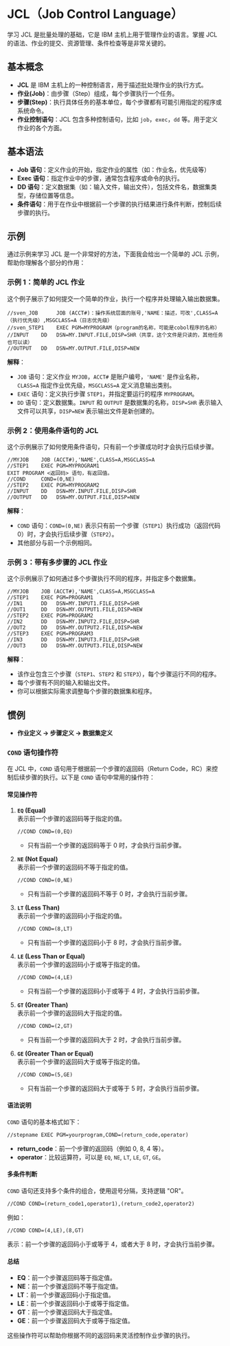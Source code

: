 # JCL（Job Control Language）

学习 JCL 是批量处理的基础，它是 IBM 主机上用于管理作业的语言。掌握 JCL 的语法、作业的提交、资源管理、条件检查等是非常关键的。

## 基本概念

- **JCL** 是 IBM 主机上的一种控制语言，用于描述批处理作业的执行方式。
- **作业(Job)**：由步骤（Step）组成，每个步骤执行一个任务。
- **步骤(Step)**：执行具体任务的基本单位，每个步骤都有可能引用指定的程序或系统命令。
- **作业控制语句**：JCL 包含多种控制语句，比如 `job`，`exec`，`dd` 等。用于定义作业的各个方面。

## 基本语法

- **Job 语句**：定义作业的开始，指定作业的属性（如：作业名，优先级等）
- **Exec 语句**：指定作业中的步骤，通常包含程序或命令的执行。
- **DD 语句**：定义数据集（如：输入文件，输出文件），包括文件名，数据集类型，存储位置等信息。
- **条件语句**：用于在作业中根据前一个步骤的执行结果进行条件判断，控制后续步骤的执行。

## 示例

通过示例来学习 JCL 是一个非常好的方法，下面我会给出一个简单的 JCL 示例，帮助你理解各个部分的作用：

### 示例 1：简单的 JCL 作业

这个例子展示了如何提交一个简单的作业，执行一个程序并处理输入输出数据集。

```jcl
//sven_JOB      JOB (ACCT#)：操作系统层面的账号,'NAME：描述，可改',CLASS=A（执行优先级）,MSGCLASS=A（日志优先级）
//sven_STEP1    EXEC PGM=MYPROGRAM（program的名称，可能是cobol程序的名称）
//INPUT    DD   DSN=MY.INPUT.FILE,DISP=SHR（共享，这个文件是只读的，其他任务也可以读）
//OUTPUT   DD   DSN=MY.OUTPUT.FILE,DISP=NEW
```

**解释**：

- `JOB` 语句：定义作业 `MYJOB`，`ACCT#` 是账户编号，`'NAME'` 是作业名称，`CLASS=A` 指定作业优先级，`MSGCLASS=A` 定义消息输出类别。
- `EXEC` 语句：定义执行步骤 `STEP1`，并指定要运行的程序 `MYPROGRAM`。
- `DD` 语句：定义数据集。`INPUT` 和 `OUTPUT` 是数据集的名称，`DISP=SHR` 表示输入文件可以共享，`DISP=NEW` 表示输出文件是新创建的。

### 示例 2：使用条件语句的 JCL

这个示例展示了如何使用条件语句，只有前一个步骤成功时才会执行后续步骤。

```jcl
//MYJOB    JOB (ACCT#),'NAME',CLASS=A,MSGCLASS=A
//STEP1    EXEC PGM=MYPROGRAM1
EXIT PROGRAM <返回码> 语句，有返回值。
//COND     COND=(0,NE)
//STEP2    EXEC PGM=MYPROGRAM2    
//INPUT    DD   DSN=MY.INPUT.FILE,DISP=SHR
//OUTPUT   DD   DSN=MY.OUTPUT.FILE,DISP=NEW
```

**解释**：

- `COND` 语句：`COND=(0,NE)` 表示只有前一个步骤（`STEP1`）执行成功（返回代码 0）时，才会执行后续步骤（`STEP2`）。
- 其他部分与前一个示例相同。

### 示例 3：带有多步骤的 JCL 作业

这个示例展示了如何通过多个步骤执行不同的程序，并指定多个数据集。

```jcl
//MYJOB    JOB (ACCT#),'NAME',CLASS=A,MSGCLASS=A
//STEP1    EXEC PGM=PROGRAM1
//IN1      DD   DSN=MY.INPUT1.FILE,DISP=SHR
//OUT1     DD   DSN=MY.OUTPUT1.FILE,DISP=NEW
//STEP2    EXEC PGM=PROGRAM2
//IN2      DD   DSN=MY.INPUT2.FILE,DISP=SHR
//OUT2     DD   DSN=MY.OUTPUT2.FILE,DISP=NEW
//STEP3    EXEC PGM=PROGRAM3
//IN3      DD   DSN=MY.INPUT3.FILE,DISP=SHR
//OUT3     DD   DSN=MY.OUTPUT3.FILE,DISP=NEW
```

**解释**：

- 该作业包含三个步骤（`STEP1`、`STEP2` 和 `STEP3`），每个步骤运行不同的程序。
- 每个步骤有不同的输入和输出文件。
- 你可以根据实际需求调整每个步骤的数据集和程序。

## 惯例

- **作业定义 → 步骤定义 → 数据集定义**


### `COND` 语句操作符

在 JCL 中，`COND` 语句用于根据前一个步骤的返回码（Return Code，RC）来控制后续步骤的执行。以下是 `COND` 语句中常用的操作符：

#### 常见操作符

1. **`EQ` (Equal)**  
   表示前一个步骤的返回码等于指定的值。

   ```jcl
   //COND COND=(0,EQ)
   ```
   - 只有当前一个步骤的返回码等于 0 时，才会执行当前步骤。

2. **`NE` (Not Equal)**  
   表示前一个步骤的返回码不等于指定的值。

   ```jcl
   //COND COND=(0,NE)
   ```
   - 只有当前一个步骤的返回码不等于 0 时，才会执行当前步骤。

3. **`LT` (Less Than)**  
   表示前一个步骤的返回码小于指定的值。

   ```jcl
   //COND COND=(8,LT)
   ```
   - 只有当前一个步骤的返回码小于 8 时，才会执行当前步骤。

4. **`LE` (Less Than or Equal)**  
   表示前一个步骤的返回码小于或等于指定的值。

   ```jcl
   //COND COND=(4,LE)
   ```
   - 只有当前一个步骤的返回码小于或等于 4 时，才会执行当前步骤。

5. **`GT` (Greater Than)**  
   表示前一个步骤的返回码大于指定的值。

   ```jcl
   //COND COND=(2,GT)
   ```
   - 只有当前一个步骤的返回码大于 2 时，才会执行当前步骤。

6. **`GE` (Greater Than or Equal)**  
   表示前一个步骤的返回码大于或等于指定的值。

   ```jcl
   //COND COND=(5,GE)
   ```
   - 只有当前一个步骤的返回码大于或等于 5 时，才会执行当前步骤。

#### 语法说明

`COND` 语句的基本格式如下：

```jcl
//stepname EXEC PGM=yourprogram,COND=(return_code,operator)
```

- **return_code**：前一个步骤的返回码（例如 0, 8, 4 等）。
- **operator**：比较运算符，可以是 `EQ`, `NE`, `LT`, `LE`, `GT`, `GE`。

#### 多条件判断

`COND` 语句还支持多个条件的组合，使用逗号分隔，支持逻辑 "OR"。

```jcl
//COND COND=(return_code1,operator1),(return_code2,operator2)
```

例如：

```jcl
//COND COND=(4,LE),(8,GT)
```

表示：前一个步骤的返回码小于或等于 4，或者大于 8 时，才会执行当前步骤。

#### 总结

- **EQ**：前一个步骤返回码等于指定值。
- **NE**：前一个步骤返回码不等于指定值。
- **LT**：前一个步骤返回码小于指定值。
- **LE**：前一个步骤返回码小于或等于指定值。
- **GT**：前一个步骤返回码大于指定值。
- **GE**：前一个步骤返回码大于或等于指定值。

这些操作符可以帮助你根据不同的返回码来灵活控制作业步骤的执行。